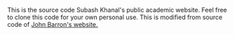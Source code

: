 This is the source code Subash Khanal's public academic website. Feel free to clone this code for your own personal use. This is modified from source code of <a href="https://github.com/jonbarron/jonbarron_website">John Barron's website.
